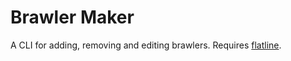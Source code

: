 # Brawler Maker

A CLI for adding, removing and editing brawlers.
Requires [flatline](https://github.com/natesdev/flatline).
